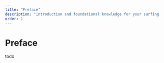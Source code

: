 ```yaml
---
title: "Preface"
description: "Introduction and foundational knowledge for your surfing journey"
order: 1
---
```


# Preface

todo

